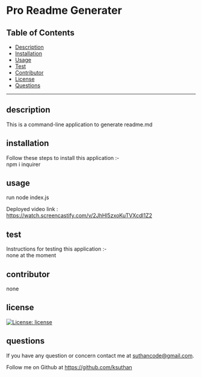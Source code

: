 # Pro Readme Generater




  ## Table of Contents
  * [Description](#description)
  * [Installation](#installation)
  * [Usage](#usage)
  * [Test](#test)
  * [Contributor](#contributor)
  * [License](#license)
  * [Questions](#questions)
  
 
  ---------------------------------------------------------------------------------



  ## description 
  This is a command-line application to generate readme.md

 
  ## installation 
  Follow these steps to install this application :-   
   npm i inquirer

  ## usage
  run node index.js

  Deployed video link : https://watch.screencastify.com/v/2JhHl5zxoKuTVXcdl1Z2

  ## test

  Instructions for testing  this application :-    
  none at the moment

  ## contributor
  none
  

  ## license
  [![License: license](https://img.shields.io/badge/License-MIT-brightgreen.svg)](https://opensource.org/licenses/MIT)


  ## questions
  If you have any question or concern contact me at  suthancode@gmail.com.  

  Follow me on Github at  https://github.com/ksuthan



 
